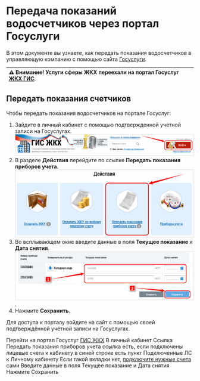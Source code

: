 # Передача показаний водосчетчиков через портал Госуслуги

В этом документе вы узнаете, как передать показания водосчетчиков в управляющую компанию с помощью сайта [Госуслуги](https://www.gosuslugi.ru/).

|⚠ Внимание! Услуги сферы ЖКХ переехали на портал Госуслуг [ЖКХ ГИС](https://dom.gosuslugi.ru/).|
|:---|

## Передать показания счетчиков

Чтобы передать показания водосчетчиков на портале Госуслуг:
1. Зайдите в личный кабинет с помощью подтвержденной учетной записи на Госуслугах.
![sign-in](https://github.com/ded-ared/gosuslugi/blob/main/images/001-sign-in.png "sign-in")
2. В разделе **Действия** перейдите по ссылке **Передать показания приборов учета**.
![send-reading](https://github.com/ded-ared/gosuslugi/blob/main/images/2-actions.png "send-reading")
3. Во всплывающем окне введите данные в поля **Текущее показание** и **Дата снятия**.
![insert data](https://github.com/ded-ared/gosuslugi/blob/main/images/3-input-data.png "insert-data").
4. Нажмите **Сохранить**.

Для доступа к порталу войдите на сайт с помощью своей подтверждённой учётной записи на Госуслугах.


Перейти на портал Госуслуг [ГИС ЖКХ](https://my.dom.gosuslugi.ru/#!/main)
В личный кабинет
Ссылка Передать показания приборов учета
	ссылка есть, если подключены лицевые счета к кабинету
	в синей строке есть пункт Подключенные ЛС к Личному кабинету
	Если такой вкладки нет, [подключите нужные счета](ссылка) сами
Введите данные в поля Текущее показание и Дата снятия
Нажмите Сохранить 

